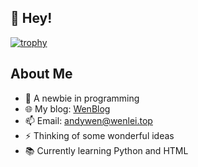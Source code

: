 ## 👋 Hey!

[![trophy](https://github-profile-trophy.vercel.app/?username=andy17269)](https://github.com/ryo-ma/github-profile-trophy)

## About Me
- 🤔 A newbie in programming
- 🌐 My blog: <a href="https://wenlei.top">WenBlog</a>
- 📫 Email: <a href="mailto:andywen@wenlei.top">andywen@wenlei.top</a>
- ⚡ Thinking of some wonderful ideas
- 📚 Currently learning Python and HTML
